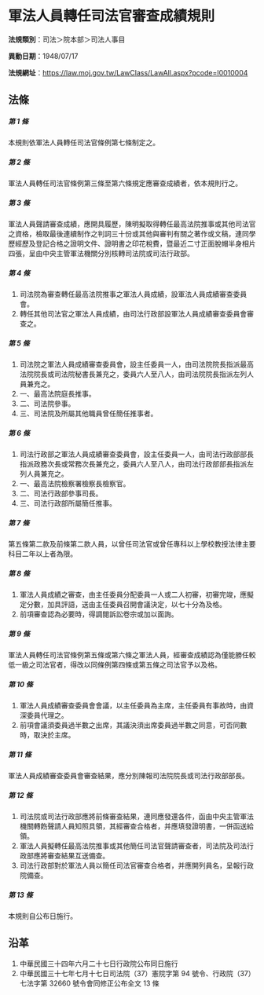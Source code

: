 # 軍法人員轉任司法官審查成績規則

**法規類別**：司法＞院本部＞司法人事目

**異動日期**：1948/07/17  

**法規網址**：https://law.moj.gov.tw/LawClass/LawAll.aspx?pcode=I0010004





## 法條
##### 第 1 條
本規則依軍法人員轉任司法官條例第七條制定之。

##### 第 2 條
軍法人員轉任司法官條例第三條至第六條規定應審查成績者，依本規則行之。

##### 第 3 條
軍法人員聲請審查成績，應開具履歷，陳明擬取得轉任最高法院推事或其他司法官之資格，檢取最後連續制作之判詞三十份或其他與審判有關之著作或文稿，連同學歷經歷及登記合格之證明文件、證明書之印花稅費，暨最近二寸正面脫帽半身相片四張，呈由中央主管軍法機關分別核轉司法院或司法行政部。

##### 第 4 條
1. 司法院為審查轉任最高法院推事之軍法人員成績，設軍法人員成績審查委員會。
1. 轉任其他司法官之軍法人員成績，由司法行政部設軍法人員成績審查委員會審查之。

##### 第 5 條
1. 司法院之軍法人員成績審查委員會，設主任委員一人，由司法院院長指派最高法院院長或司法院秘書長兼充之，委員六人至八人，由司法院院長指派左列人員兼充之。
1. 一、最高法院庭長推事。
1. 二、司法院參事。
1. 三、司法院及所屬其他職員曾任簡任推事者。

##### 第 6 條
1. 司法行政部之軍法人員成績審查委員會，設主任委員一人，由司法行政部部長指派政務次長或常務次長兼充之，委員六人至八人，由司法行政部部長指派左列人員兼充之。
1. 一、最高法院檢察署檢察長檢察官。
1. 二、司法行政部參事司長。
1. 三、司法行政部所屬簡任推事。

##### 第 7 條
第五條第二款及前條第二款人員，以曾任司法官或曾任專科以上學校教授法律主要科目二年以上者為限。

##### 第 8 條
1. 軍法人員成績之審查，由主任委員分配委員一人或二人初審，初審完竣，應擬定分數，加具評語，送由主任委員召開會議決定，以七十分為及格。
1. 前項審查認為必要時，得調閱訴訟卷宗或加以面詢。

##### 第 9 條
軍法人員轉任司法官條例第五條或第六條之軍法人員，經審查成績認為僅能勝任較低一級之司法官者，得改以同條例第四條或第五條之司法官予以及格。

##### 第 10 條
1. 軍法人員成績審查委員會會議，以主任委員為主席，主任委員有事故時，由資深委員代理之。
1. 前項會議須委員過半數之出席，其議決須出席委員過半數之同意，可否同數時，取決於主席。

##### 第 11 條
軍法人員成績審查委員會審查結果，應分別陳報司法院院長或司法行政部部長。

##### 第 12 條
1. 司法院或司法行政部應將前條審查結果，連同應發還各件，函由中央主管軍法機關轉飭聲請人員知照具領，其經審查合格者，并應填發證明書，一併函送給領。
1. 軍法人員擬轉任最高法院推事或其他簡任司法官聲請審查者，司法院及司法行政部應將審查結果互送備查。
1. 司法行政部對於軍法人員以簡任司法官審查合格者，并應開列員名，呈報行政院備查。

##### 第 13 條
本規則自公布日施行。

## 沿革
1. 中華民國三十四年六月二十七日行政院公布同日施行
1. 中華民國三十七年七月十七日司法院（37）憲院字第 94 號令、行政院（37）七法字第 32660  號令會同修正公布全文 13 條
